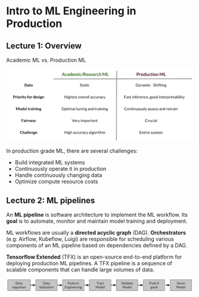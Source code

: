 # Intro to ML Engineering in Production

## Lecture 1: Overview

Academic ML vs. Production ML

![image-20210709214011879](../../_assets/C2W1/image-20210709214011879.png)

In production grade ML, there are several challenges:

- Build integrated ML systems
- Continuously operate it in production
- Handle continuously changing data
- Optimize compute resource costs

## Lecture 2: ML pipelines

An **ML pipeline** is  software architecture to implement the ML workflow. Its **goal** is to automate, monitor and maintain model training and deployment.

ML workflows are usually a **directed acyclic graph** (DAG). **Orchestrators** (e.g: Airflow, Kubeflow, Luigi) are responsible for scheduling various components of an ML pipeline based on dependencies defined by a DAG.

**Tensorflow Extended** (TFX) is an open-source end-to-end platform for deploying production ML pipelines. A TFX pipeline is a sequence of  scalable components that can handle large volumes of data.

![image-20210710003624195](../../_assets/C2W1/image-20210710003624195.png)

